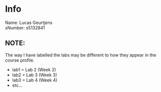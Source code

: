 # Info
Name: Lucas Geurtjens  
sNumber: s5132841

## NOTE:
The way I have labelled the labs may be different to how they appear in the course profile.
* lab1 = Lab 2 (Week 2)
* lab2 = Lab 3 (Week 3)
* lab3 = Lab 4 (Week 4)
* etc...
